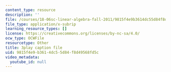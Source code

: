 ```yaml
---
content_type: resource
description: ''
file: /courses/18-06sc-linear-algebra-fall-2011/9815f4e9b3614dc55d84f8d49568fd5c_UCc9q_cAhho.srt
file_type: application/x-subrip
learning_resource_types: []
license: https://creativecommons.org/licenses/by-nc-sa/4.0/
ocw_type: OCWFile
resourcetype: Other
title: 3play caption file
uid: 9815f4e9-b361-4dc5-5d84-f8d49568fd5c
video_metadata:
  youtube_id: null
---
```

